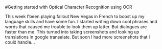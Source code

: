 #Getting started with Optical Character Recognition using OCR

This week I'been playing fallout New Vegas in French to boost up my language skills and have some fun.
I started writing down cool phrases and words that caused me trouble to look them up latter. But dialogues are faster than me.
This turned into taking screenshots and looking up translations in google transalate. But soon I had more screenshots that I could handle...

